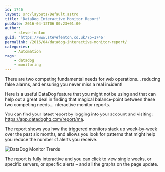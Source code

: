 ```yaml
---
id: 1746
layout: src/layouts/Default.astro
title: 'DataDog Interactive Monitor Report'
pubDate: 2016-04-12T06:00:23+01:00
author:
    - steve-fenton
guid: 'https://www.stevefenton.co.uk/?p=1746'
permalink: /2016/04/datadog-interactive-monitor-report/
categories:
    - Automation
tags:
    - datadog
    - monitoring
---
```


There are two competing fundamental needs for web operations… reducing false alarms, and ensuring you never miss a real incident!

Here is a useful DataDog feature that you might not be using and that can help out a great deal in finding that magical balance-point between these two competing needs… interactive monitor reports.

You can find your latest report by logging into your account and visiting: <https://app.datadoghq.com/report/ma>.

The report shows you how the triggered monitors stack up week-by-week over the past six months, and allows you look for patterns that might help you reduce the number of alerts you receive.

![DataDog Monitor Trends](https://www.stevefenton.co.uk/wp-content/uploads/2016/04/datadog-monitor-tends.png)

The report is fully interactive and you can click to view single weeks, or specific servers, or specific alerts – and all the graphs on the page update.